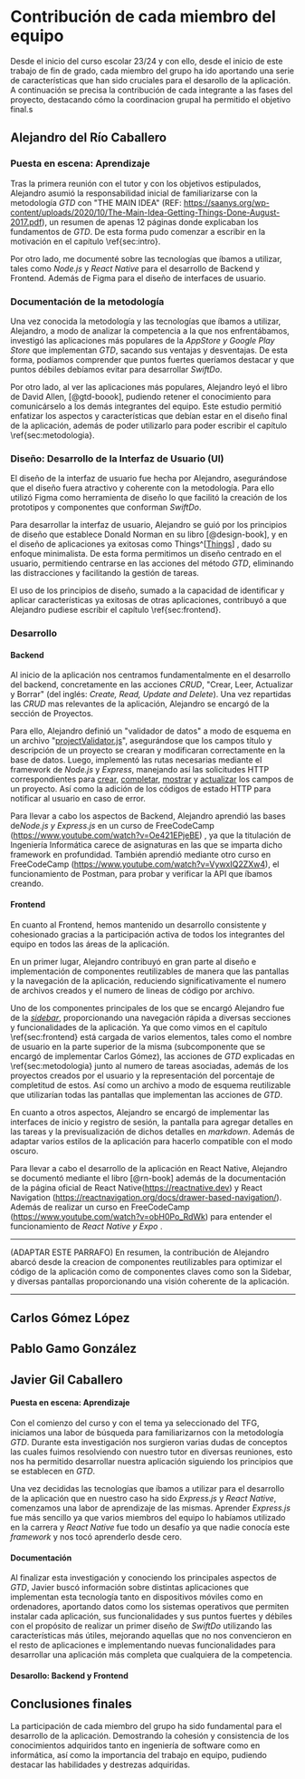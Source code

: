# Contribución de cada miembro del equipo

Desde el inicio del curso escolar 23/24 y con ello, desde el inicio de este trabajo de fin de grado, cada miembro del grupo ha ido aportando una serie de características que han sido cruciales para el desarollo de la aplicación. A continuación se precisa la contribución de cada integrante a las fases del proyecto, destacando cómo la coordinacion grupal ha permitido el objetivo final.s

## Alejandro del Río Caballero

### Puesta en escena: Aprendizaje 

Tras la primera reunión con el tutor y con los objetivos estipulados, Alejandro asumió la responsabilidad inicial de familiarizarse con la metodología *GTD* con "THE MAIN IDEA" (REF: https://saanys.org/wp-content/uploads/2020/10/The-Main-Idea-Getting-Things-Done-August-2017.pdf), un resumen de apenas 12 páginas donde explicaban los fundamentos de *GTD*.  De esta forma pudo comenzar a escribir en la motivación en el capítulo \ref{sec:intro}.

Por otro lado, me documenté sobre las tecnologías que íbamos a utilizar, tales como *Node.js* y *React Native* para el desarrollo de Backend y Frontend. Además de Figma para el diseño de interfaces de usuario. 



### Documentación de la metodología

Una vez conocida la metodología y las tecnologías que íbamos a utilizar,  Alejandro, a modo de analizar la competencia a la que nos enfrentábamos, investigó las aplicaciones más populares de la *AppStore y Google Play Store* que implementan *GTD*, sacando sus ventajas y desventajas. De esta forma, podíamos comprender que puntos fuertes queríamos destacar y que puntos débiles debíamos evitar para desarrollar *SwiftDo*. 

Por otro lado, al ver las aplicaciones más populares, Alejandro leyó el libro de David Allen, [@gtd-boook], pudiendo retener el conocimiento para comunicárselo a los demás integrantes del equipo. Este estudio permitió enfatizar los aspectos y características que debían estar en el diseño final de la aplicación, además de poder utilizarlo para poder escribir el capítulo \ref{sec:metodologia}.

### Diseño: Desarrollo de la Interfaz de Usuario (UI)

El diseño de la interfaz de usuario fue hecha por Alejandro, asegurándose que el diseño fuera atractivo y coherente con la metodología. Para ello utilizó Figma como herramienta de diseño lo que facilitó la creación de los prototipos y componentes que conforman *SwiftDo*. 

Para desarrollar la interfaz de usuario, Alejandro se guió por los principios de diseño que establece Donald Norman en su libro [@design-book], y en el diseño de aplicaciones ya exitosas como Things^[[Things](https://culturedcode.com/things/)] , dado su enfoque minimalista. De esta forma permitimos un diseño centrado en el usuario, permitiendo centrarse en las acciones del método *GTD*, eliminando las distracciones y facilitando la gestión de tareas.

El uso de los principios de diseño, sumado a la capacidad de identificar y aplicar características ya exitosas de otras aplicaciones, contribuyó a que Alejandro pudiese escribir el capítulo \ref{sec:frontend}.

### Desarrollo

#### Backend

Al inicio de la aplicación nos centramos fundamentalmente en el desarrollo del backend, concretamente en las acciones *CRUD*, "Crear, Leer, Actualizar y Borrar" (del inglés: *Create, Read, Update and Delete*). Una vez repartidas las *CRUD* mas relevantes de la aplicación, Alejandro se encargó de la sección de Proyectos. 

Para ello, Alejandro definió un "validador de datos" a modo de esquema en un archivo "<u>projectValidator.js</u>", asegurándose que los campos título y descripción de un proyecto se crearan y modificaran correctamente en la base de datos. Luego, implementó las rutas necesarias mediante el framework de *Node.js* y *Express*, manejando así las solicitudes HTTP correspondientes para <u>crear</u>, <u>completar</u>, <u>mostrar</u> y <u>actualizar</u> los campos de un proyecto. Así como la adición de los códigos de estado HTTP para notificar al usuario en caso de error.

Para llevar a cabo los aspectos de Backend, Alejandro aprendió las bases de*Node.js y Express.js* en un curso de FreeCodeCamp (https://www.youtube.com/watch?v=Oe421EPjeBE) , ya que la titulación de Ingeniería Informática carece de asignaturas en las que se imparta dicho framework en profundidad. También aprendió mediante otro curso en FreeCodeCamp (https://www.youtube.com/watch?v=VywxIQ2ZXw4), el funcionamiento de Postman, para probar y verificar la API que íbamos creando.

####  Frontend

En cuanto al Frontend, hemos mantenido un desarrollo consistente y cohesionado gracias a la participación activa de todos los integrantes del equipo en todos las áreas de la aplicación. 

En un primer lugar, Alejandro contribuyó en gran parte al diseño e implementación de componentes reutilizables de manera que las pantallas y la navegación de la aplicación, reduciendo significativamente el numero de archivos creados y el numero de lineas de código por archivo.

Uno de los componentes principales de los que se encargó Alejandro fue de la *<u>sidebar</u>*, proporcionando una navegación rápida a diversas secciones y funcionalidades de la aplicación. Ya que como vimos en el capítulo \ref{sec:frontend} está cargada de varios elementos, tales como el nombre de usuario en la parte superior de la misma (subcomponente que se encargó de implementar Carlos Gómez), las acciones de *GTD* explicadas en \ref{sec:metodologia} junto al numero de tareas asociadas, además de los proyectos creados por el usuario y la representación del porcentaje de completitud de estos. Así como un archivo a modo de esquema reutilizable que utilizarían todas las pantallas  que implementan las acciones de *GTD*. 

En cuanto a otros aspectos, Alejandro se encargó de implementar las interfaces de inicio y registro de sesión, la pantalla para agregar detalles en las tareas y la previsualización de dichos detalles en *markdown*. Además de adaptar varios estilos de la aplicación para hacerlo compatible con el modo oscuro.

Para llevar a cabo el desarrollo de la aplicación en React Native, Alejandro se documentó mediante el libro [@rn-book] además de la documentación de la página oficial de React Native(https://reactnative.dev) y React Navigation (https://reactnavigation.org/docs/drawer-based-navigation/). Además de realizar un curso en FreeCodeCamp (https://www.youtube.com/watch?v=obH0Po_RdWk) para entender el funcionamiento de *React Native y Expo* .

---

(ADAPTAR ESTE PARRAFO) En resumen, la contribución de Alejandro abarcó desde la creacion de componentes reutilizables para optimizar el código de la aplicación como de componentes claves como son la Sidebar, y diversas pantallas proporcionando una visión coherente de la aplicación.

---





## Carlos Gómez López



## Pablo Gamo González



## Javier Gil Caballero

 #### Puesta en escena: Aprendizaje

 Con el comienzo del curso y con el tema ya seleccionado del TFG, iniciamos una labor de búsqueda para familiarizarnos con la metodología *GTD*. Durante esta investigación nos surgieron varias dudas de conceptos las cuales fuimos resolviendo con nuestro tutor en diversas reuniones, esto nos ha permitido desarrollar nuestra aplicación siguiendo los principios que se establecen en *GTD*.
 
 Una vez decididas las tecnologías que íbamos a utilizar para el desarrollo de la aplicación que en nuestro caso ha sido *Express.js* y *React Native*, comenzamos una labor de aprendizaje de las mismas. Aprender *Express.js* fue más sencillo ya que varios miembros del equipo lo habíamos utilizado en la carrera y *React Native* fue todo un desafío ya que nadie conocía este *framework* y nos tocó aprenderlo desde cero.

 #### Documentación

 Al finalizar esta investigación y conociendo los principales aspectos de *GTD*, Javier buscó información sobre distintas aplicaciones que implementan esta tecnología tanto en dispositivos móviles como en ordenadores, aportando datos como los sistemas operativos que permiten instalar cada aplicación, sus funcionalidades y sus puntos fuertes y débiles con el propósito de realizar un primer diseño de *SwiftDo* utilizando las características más útiles, mejorando aquellas que no nos convencieron en el resto de aplicaciones e implementando nuevas funcionalidades para desarrollar una aplicación más completa que cualquiera de la competencia. 

 #### Desarollo: Backend y Frontend


## Conclusiones finales

La participación de cada miembro del grupo ha sido fundamental para el desarrollo de la aplicación. Demostrando la cohesión y consistencia de los conocimientos adquiridos tanto en ingeniería de software como en informática, así como la importancia del trabajo en equipo, pudiendo destacar las habilidades y destrezas adquiridas.

